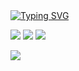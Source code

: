 <div align="left">
<a href="https://git.io/typing-svg"><img src="https://readme-typing-svg.herokuapp.com?font=Monoton&size=40&duration=1500&pause=300&color=E10000&multiline=true&repeat=false&width=440&height=60&lines=Dark21Fox" alt="Typing SVG" /></a>
 
![](https://github-profile-summary-cards.vercel.app/api/cards/profile-details?username=Dark21Fox&theme=midnight_purple)
![](https://github-profile-summary-cards.vercel.app/api/cards/stats?username=Dark21Fox&theme=midnight_purple)
![](https://github-profile-summary-cards.vercel.app/api/cards/repos-per-language?username=Dark21Fox&theme=midnight_purple)

 ![](https://komarev.com/ghpvc/?username=Dark21Fox)
</div>
